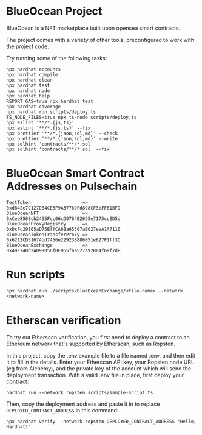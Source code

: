 # BlueOcean Project

BlueOcean is a NFT marketplace built upon opensea smart contracts.

The project comes with a variety of other tools, preconfigured to work with the project code.

Try running some of the following tasks:

```shell
npx hardhat accounts
npx hardhat compile
npx hardhat clean
npx hardhat test
npx hardhat node
npx hardhat help
REPORT_GAS=true npx hardhat test
npx hardhat coverage
npx hardhat run scripts/deploy.ts
TS_NODE_FILES=true npx ts-node scripts/deploy.ts
npx eslint '**/*.{js,ts}'
npx eslint '**/*.{js,ts}' --fix
npx prettier '**/*.{json,sol,md}' --check
npx prettier '**/*.{json,sol,md}' --write
npx solhint 'contracts/**/*.sol'
npx solhint 'contracts/**/*.sol' --fix
```

# BlueOcean Smart Contract Addresses on Pulsechain

```
TestToken                   => 0xd842e7C127DB4CE5F9A37769Fd898CF3bFF61BF9
BlueOceanNFT                => 0xCee8508cb2435Fcc06cD0764B2695e7175ccED5d
BlueOceanProxyRegistry      => 0xDcFc29105aD75EffCA6Ba65507aB027eaA1A7110
BlueOceanTokenTransferProxy => 0x6212CD51674bd7456e229238886051e627F1ff3D
BlueOceanExchange           => 0x49F740d2A098056f0F965faa527a92B04f69f7dB

```

# Run scripts
```
npx hardhat run ./scripts/BlueOceanExchange/<file-name> --network <network-name>
```


# Etherscan verification

To try out Etherscan verification, you first need to deploy a contract to an Ethereum network that's supported by Etherscan, such as Ropsten.

In this project, copy the .env.example file to a file named .env, and then edit it to fill in the details. Enter your Etherscan API key, your Ropsten node URL (eg from Alchemy), and the private key of the account which will send the deployment transaction. With a valid .env file in place, first deploy your contract:

```shell
hardhat run --network ropsten scripts/sample-script.ts
```

Then, copy the deployment address and paste it in to replace `DEPLOYED_CONTRACT_ADDRESS` in this command:

```shell
npx hardhat verify --network ropsten DEPLOYED_CONTRACT_ADDRESS "Hello, Hardhat!"
```